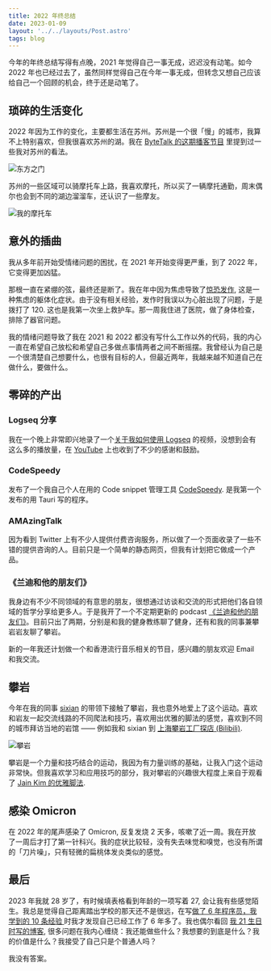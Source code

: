 ```yaml
---
title: 2022 年终总结
date: 2023-01-09
layout: '../../layouts/Post.astro'
tags: blog
---
```


今年的年终总结写得有点晚，2021 年觉得自己一事无成，迟迟没有动笔。如今 2022 年也已经过去了，虽然同样觉得自己在今年一事无成，但转念又想自己应该给自己一个回顾的机会，终于还是动笔了。

## 琐碎的生活变化

2022 年因为工作的变化，主要都生活在苏州。苏州是一个很「慢」的城市，我算不上特别喜欢，但我很喜欢苏州的湖。我在 [ByteTalk 的这期播客节目](https://bytetalk.fm/posts/episode-4/) 里提到过一些我对苏州的看法。

![东方之门](https://gbstatic.djyde.com/uPic/csxbJO.jpg?x-oss-process=style/80)

苏州的一些区域可以骑摩托车上路，我喜欢摩托，所以买了一辆摩托通勤，周末偶尔也会到不同的湖边溜溜车，还认识了一些摩友。

![我的摩托车](https://gbstatic.djyde.com/uPic/gwPep7.jpg?x-oss-process=style/80)

## 意外的插曲

我从多年前开始受情绪问题的困扰，在 2021 年开始变得更严重，到了 2022 年，它变得更加凶猛。

那根一直在紧绷的弦，最终还是断了。我在年中因为焦虑导致了[惊恐发作](https://www.mayoclinic.org/zh-hans/diseases-conditions/panic-attacks/symptoms-causes/syc-20376021), 这是一种焦虑的躯体化症状。由于没有相关经验，发作时我误以为心脏出现了问题，于是拨打了 120. 这也是我第一次坐上救护车。那一周我住进了医院，做了身体检查，排除了器官问题。

我的情绪问题导致了我在 2021 和 2022 都没有写什么工作以外的代码，我的内心一直在希望自己放松和希望自己多做点事情两者之间不断摇摆。我曾经认为自己是一个很清楚自己想要什么，也很有目标的人，但最近两年，我越来越不知道自己在做什么，要做什么。

## 零碎的产出

### Logseq 分享

我在一个晚上非常即兴地录了一个[关于我如何使用 Logseq](https://www.bilibili.com/video/BV1X44y1K7X1) 的视频，没想到会有这么多的播放量，在 [YouTube](https://www.youtube.com/watch?v=DxoGJBb1mWQ) 上也收到了不少的感谢和鼓励。

### CodeSpeedy

发布了一个我自己个人在用的 Code snippet 管理工具 [CodeSpeedy](https://codespeedy.randyloop.com/). 是我第一个发布的用 Tauri 写的程序。

### AMAzingTalk

因为看到 Twitter 上有不少人提供付费咨询服务，所以做了一个页面收录了一些不错的提供咨询的人。目前只是一个简单的静态网页，但我有计划把它做成一个产品。

### 《兰迪和他的朋友们》

我身边有不少不同领域的有意思的朋友，很想通过访谈和交流的形式把他们各自领域的哲学分享给更多人。于是我开了一个不定期更新的 podcast [《兰迪和他的朋友们》](https://www.xiaoyuzhoufm.com/podcast/62dc4ab2fa15142e17251f03)。目前只出了两期，分别是和我的健身教练聊了健身，还有和我的同事兼攀岩岩友聊了攀岩。

新的一年我还计划做一个和香港流行音乐相关的节目，感兴趣的朋友欢迎 Email 和我交流。

## 攀岩

今年在我的同事 [sixian](https://www.xiaoyuzhoufm.com/episode/637b7cd6882ce82fb6458b61) 的带领下接触了攀岩，我也意外地爱上了这个运动。喜欢和岩友一起交流线路的不同爬法和技巧，喜欢用出优雅的脚法的感觉，喜欢到不同的城市拜访当地的岩馆 —— 例如我和 sixian 到 [上海攀岩工厂探店 (Bilibili)](https://www.bilibili.com/video/BV1dg411i7XU).

![攀岩](https://gbstatic.djyde.com/uPic/0DfpeL.jpg?x-oss-process=style/80)

攀岩是一个力量和技巧结合的运动，我因为有力量训练的基础，让我入门这个运动非常快。但我喜欢学习和应用技巧的部分，我对攀岩的兴趣很大程度上来自于观看了 [Jain Kim 的优雅脚法](https://www.bilibili.com/video/BV13s411j7fe).

## 感染 Omicron

在 2022 年的尾声感染了 Omicron, 反复发烧 2 天多，咳嗽了近一周。我在开放了一周后才打了第一针科兴。我的症状比较轻，没有失去味觉和嗅觉，也没有所谓的「刀片噪」，只有轻微的扁桃体发炎类似的感觉。

## 最后

2023 年我就 28 岁了，有时候填表格看到年龄的一项写着 27, 会让我有些感觉陌生。我总是觉得自己距离踏出学校的那天还不是很远，在写[做了 6 年程序员，我学到的 10 条经验
](/blog/things-i-learnt-after-6-years-as-software-engineer/) 时我才发现自己已经工作了 6 年多了。我也偶尔看回 [我 21 生日时写的博客](/blog/say-in-21/), 很多问题在我内心缠绕：我还能做些什么？我想要的到底是什么？我的价值是什么？我接受了自己只是个普通人吗？

我没有答案。